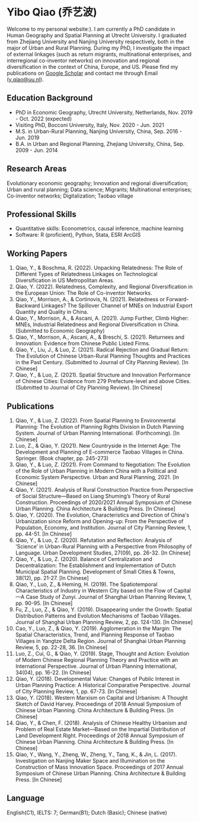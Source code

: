 # **Yibo Qiao (乔艺波)**

Welcome to my personal website:). I am currently a PhD candidate in Human Geography and Spatial Planning at Utrecht University. I graduated from Zhejiang University and Nanjing University respectively, both in the major of Urban and Rural Planning. During my PhD, I investigate the impact of external linkages (such as return migrants, multinational enterprises, and interregional co-inventor networks) on innovation and regional diversification in the context of China, Europe, and US. Please find my publications on [Google Scholar](https://scholar.google.com/citations?hl=nl&user=gabVn1UAAAAJ) and contact me through Email (y.qiao@uu.nl).


## Education Background

- PhD in Economic Geography, Utrecht University, Netherlands, Nov. 2019 - Oct. 2022 (expected)
- Visiting PhD, Bocconi University, Italy, Nov. 2020 - Jun. 2021
- M.S. in Urban-Rural Planning, Nanjing University, China, Sep. 2016 - Jun. 2019
- B.A. in Urban and Regional Planning, Zhejiang University, China, Sep. 2009 - Jun. 2014


## Research Areas

Evolutionary economic geography; Innovation and regional diversification; Urban and rural planning; Data science; Migrants; Multinational enterprises; Co-inventor networks; Digitalization; Taobao village


## Professional Skills

- Quantitative skills: Econometrics, causal inference, machine learning
- Software: R (proficient), Python, Stata, ESRI ArcGIS


## Working Papers

1.	Qiao, Y., & Boschma, R. (2022). Unpacking Relatedness: The Role of Different Types of Relatedness Linkages on Technological Diversification in US Metropolitan Areas.
2.	Qiao, Y. (2022). Relatedness, Complexity, and Regional Diversification in the European Union: The Role of Co-inventor Networks.
3.	Qiao, Y., Morrison, A., & Cortinovis, N. (2021). Relatedness or Forward-Backward Linkages? The Spillover Channel of MNEs on Industrial Export Quantity and Quality in China.
4.	Qiao, Y., Morrison, A., & Ascani, A. (2021). Jump Further, Climb Higher: MNEs, Industrial Relatedness and Regional Diversification in China. (Submitted to Economic Geography)
5.	Qiao, Y., Morrison, A., Ascani, A., & Breschi, S. (2021). Returnees and Innovation: Evidence from Chinese Public Listed Firms.
6.	Qiao, Y., Liu, J., & Luo, Z. (2021). Radical Rejection and Gradual Return: The Evolution of Chinese Urban-Rural Planning Thoughts and Practices in the Past Century. (Submitted to Journal of City Planning Review). [In Chinese]
7.	Qiao, Y., & Luo, Z. (2021). Spatial Structure and Innovation Performance of Chinese Cities: Evidence from 279 Prefecture-level and above Cities. (Submitted to Journal of City Planning Review). [In Chinese]


## Publications

1.	Qiao, Y., & Luo, Z. (2022). From Spatial Planning to Environmental Planning: The Evolution of Planning Rights Division in Dutch Planning System. Journal of Urban Planning International. (Forthcoming). [In Chinese]
2.	Luo, Z., & Qiao, Y. (2021). New Countryside in the Internet Age: The Development and Planning of E-commerce Taobao Villages in China. Springer. (Book chapter, pp. 245-273)
3.	Qiao, Y., & Luo, Z. (2021). From Command to Negotiation: The Evolution of the Role of Urban Planning in Modern China with a Political and Economic System Perspective. Urban and Rural Planning, 2021. [In Chinese]
4.	Qiao, Y. (2021). Analysis of Rural Construction Practice from Perspective of Social Structure—Based on Liang Shuming’s Theory of Rural Construction. Proceedings of 2020/2021 Annual Symposium of Chinese Urban Planning. China Architecture & Building Press. [In Chinese]
5.	Qiao, Y. (2020). The Evolution, Characteristics and Direction of China's Urbanization since Reform and Opening-up: From the Perspective of Population, Economy, and Institution. Journal of City Planning Review, 1, pp. 44-51. [In Chinese]
6.	Qiao, Y., & Luo, Z. (2020). Refutation and Reflection: Analysis of ‘Science’ in Urban-Rural Planning with a Perspective from Philosophy of Language. Urban Development Studies, 27(09), pp. 26-32. [In Chinese]
7.	Qiao, Y., & Luo, Z. (2020). Balance of Centralization and Decentralization: The Establishment and Implementation of Dutch Municipal Spatial Planning. Development of Small Cities & Towns, 38(12), pp. 21-27. [In Chinese]
8.	Qiao, Y., Luo, Z., & Heming, H. (2019). The Spatiotemporal Characteristics of Industry in Western City based on the Flow of Capital—A Case Study of Zunyi. Journal of Shanghai Urban Planning Review, 1, pp. 90-95. [In Chinese]
9.	Fu, Z., Luo, Z., & Qiao, Y. (2019). Disappearing under the Growth: Spatial Distribution Patterns and Evolution Mechanisms of Taobao Villages. Journal of Shanghai Urban Planning Review, 2, pp. 124-130. [In Chinese]
10.	Cao, Y., Luo, Z., & Qiao, Y. (2019). Agglomeration in the Margin: The Spatial Characteristics, Trend, and Planning Response of Taobao Villages in Yangtze Delta Region. Journal of Shanghai Urban Planning Review, 5, pp. 22-28, 36. [In Chinese]
11.	Luo, Z., Cui, G., & Qiao, Y. (2019). Stage, Thought and Action: Evolution of Modern Chinese Regional Planning Theory and Practice with an International Perspective. Journal of Urban Planning International, 34(04), pp. 16-22. [In Chinese]
12.	Qiao, Y. (2018). Developmental Value: Changes of Public Interest in Urban Planning Practice: A Historical Comparative Perspective. Journal of City Planning Review, 1, pp. 67-73. [In Chinese]
13.	Qiao, Y. (2018). Western Marxism on Capital and Urbanism: A Thought Sketch of David Harvey. Proceedings of 2018 Annual Symposium of Chinese Urban Planning. China Architecture & Building Press. [In Chinese]
14.	Qiao, Y., & Chen, F. (2018). Analysis of Chinese Healthy Urbanism and Problem of Real Estate Market—Based on the Impartial Distribution of Land Development Right. Proceedings of 2018 Annual Symposium of Chinese Urban Planning. China Architecture & Building Press. [In Chinese]
15.	Qiao, Y., Wang, Y., Zheng, W., Zheng, Y., Tang, K., & Jin, L. (2017). Investigation on Nanjing Maker Space and Illumination on the Construction of Mass Innovation Space. Proceedings of 2017 Annual Symposium of Chinese Urban Planning. China Architecture & Building Press. [In Chinese]


## Language

English(C1), IELTS: 7; German(B1); Dutch (Basic); Chinese (native)
